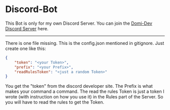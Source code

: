 # Discord-Bot

This Bot is only for my own Discord Server.
You can join the [Domi-Dev Discord Server](https://discord.gg/ATBarFq7Va "Domi-Dev Discord Server") here.

***

There is one file missing. This is the config.json mentioned in gitignore.
Just create one like this:

```json
{
    "token": "<your Token>",
    "prefix": "<your Prefix>",
    "readRulesToken": "<just a random Token>"
}
```
You get the "token" from the discord developer site.
The Prefix is what makes your command a command.
The read the rules Token is just a token I wrote (with instruction on how you use it) in the Rules part of the Server. So you will have to read the rules to get the Token.